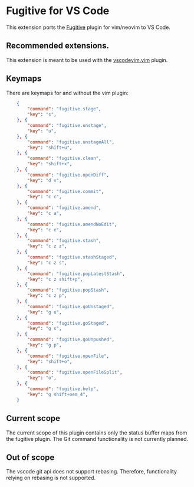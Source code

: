 # Fugitive for VS Code

This extension ports the [Fugitive](https://github.com/tpope/vim-fugitive.git) plugin for vim/neovim to VS Code.

## Recommended extensions.

This extension is meant to be used with the [vscodevim.vim](https://marketplace.visualstudio.com/items?itemName=vscodevim.vim) plugin.

## Keymaps
There are keymaps for and without the vim plugin:
```json
    {
        "command": "fugitive.stage",
        "key": "s",
    }, {
        "command": "fugitive.unstage",
        "key": "u",
    }, {
        "command": "fugitive.unstageAll",
        "key": "shift+u",
    }, {
        "command": "fugitive.clean",
        "key": "shift+x",
    }, {
        "command": "fugitive.openDiff",
        "key": "d v",
    }, {
        "command": "fugitive.commit",
        "key": "c c",
    }, {
        "command": "fugitive.amend",
        "key": "c a",
    }, {
        "command": "fugitive.amendNoEdit",
        "key": "c e",
    }, {
        "command": "fugitive.stash",
        "key": "c z z",
    }, {
        "command": "fugitive.stashStaged",
        "key": "c z s",
    }, {
        "command": "fugitive.popLatestStash",
        "key": "c z shift+p",
    }, {
        "command": "fugitive.popStash",
        "key": "c z p",
    }, {
        "command": "fugitive.goUnstaged",
        "key": "g u",
    }, {
        "command": "fugitive.goStaged",
        "key": "g s",
    }, {
        "command": "fugitive.goUnpushed",
        "key": "g p",
    }, {
        "command": "fugitive.openFile",
        "key": "shift+o",
    }, {
        "command": "fugitive.openFileSplit",
        "key": "o",
    }, {
        "command": "fugitive.help",
        "key": "g shift+oem_4",
    }

```

## Current scope
The current scope of this plugin contains only the status buffer maps from the fugitive plugin.
The Git command functionality is not currently planned.

## Out of scope
The vscode git api does not support rebasing.
Therefore, functionality relying on rebasing is not supported.